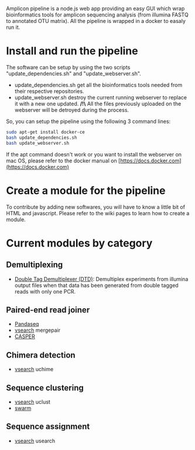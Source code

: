 
Amplicon pipeline is a node.js web app providing an easy GUI which wrap bioinformatics tools for amplicon sequencing analysis (from illumina FASTQ to annotated OTU matrix).
All the pipeline is wrapped in a docker to easaly run it.

# Install and run the pipeline

The software can be setup by using the two scripts "update_dependencies.sh" and "update_webserver.sh".
* update_dependencies.sh get all the bioinformatics tools needed from their respective repositories.
* update_webserver.sh destroy the current running webserver to replace it with a new one updated.
**/!\\** All the files previously uploaded on the webserver will be detroyed during the process.  
  
So, you can setup the pipeline using the following 3 command lines:
```bash
sudo apt-get install docker-ce
bash update_dependencies.sh
bash update_webserver.sh
```

If the apt command doesn't work or you want to install the webserver on mac OS, please refer to the docker manual on [https://docs.docker.com](https://docs.docker.com)

# Create a module for the pipeline

To contribute by adding new softwares, you will have to know a little bit of HTML and javascript.
Please refer to the wiki pages to learn how to create a module.

# Current modules by category

## Demultiplexing
* [Double Tag Demultiplexer (DTD)](https://github.com/yoann-dufresne/DoubleTagDemultiplexer): Demultiplex experiments from illumina output files when that data has been generated from double tagged reads with only one PCR.

## Paired-end read joiner
* [Pandaseq](https://github.com/neufeld/pandaseq)
* [vsearch](https://github.com/torognes/vsearch) mergepair
* [CASPER](http://best.snu.ac.kr/casper/)

## Chimera detection
* [vsearch](https://github.com/torognes/vsearch) uchime

## Sequence clustering
* [vsearch](https://github.com/torognes/vsearch) uclust
* [swarm](https://github.com/torognes/swarm)

## Sequence assignment
* [vsearch](https://github.com/torognes/vsearch) usearch

